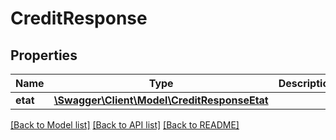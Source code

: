 # CreditResponse

## Properties
Name | Type | Description | Notes
------------ | ------------- | ------------- | -------------
**etat** | [**\Swagger\Client\Model\CreditResponseEtat**](CreditResponseEtat.md) |  | [optional] 

[[Back to Model list]](../README.md#documentation-for-models) [[Back to API list]](../README.md#documentation-for-api-endpoints) [[Back to README]](../README.md)


